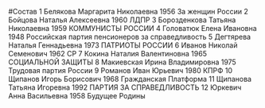 #Состав
1 Белякова Маргарита Николаевна 1956 За женщин России
2 Бойцова Наталья Алексеевна 1960 ЛДПР
3 Борозденкова Татьяна Николаевна 1959 КОММУНИСТЫ РОССИИ
4 Головатюк Елена Ивановна 1948 Российская партия пенсионеров за справедливость
5 Дегтярева Наталья Геннадьевна 1973 ПАТРИОТЫ РОССИИ
6 Иванов Николай Семенович 1962 СР
7 Кокина Наталия Валентиновна 1965 СОЦИАЛЬНОЙ ЗАЩИТЫ
8 Макиевская Ирина Владимировна 1975 Трудовая партия России
9 Романов Иван Юрьевич 1980 КПРФ
10 Щипанов Игорь Борисович 1968 Гражданская Платформа
11 Щипанова Татьяна Игоревна 1992 ПАРТИЯ ЗА СПРАВЕДЛИВОСТЬ
12 Юркевич Анна Васильевна 1958 Будущее Родины
